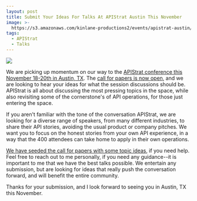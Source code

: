 ```yaml
---
layout: post
title: Submit Your Ideas For Talks At APIStrat Austin This November
image: >-
  https://s3.amazonaws.com/kinlane-productions2/events/apistrat-austin/apistrat-austin-logo.pn
tags:
  - APIStrat
  - Talks
---
```

[![](https://s3.amazonaws.com/kinlane-productions2/events/apistrat-austin/apistrat-austin-logo.png)](http://austin2015.apistrat.com/)

We are picking up momentum on our way to the [APIStrat conference this November 18-20th in Austin, TX](http://austin2015.apistrat.com/). The [call for papers is now open](http://austin2015.apistrat.com/call-for-papers/), and we are looking to hear your ideas for what the session discussions should be. APIStrat is all about discussing the most pressing topics in the space, while also revisiting some of the cornerstone's of API operations, for those just entering the space.

If you aren't familiar with the tone of the conversation APIStrat, we are looking for a diverse range of speakers, from many different industries, to share their API stories, avoiding the usual product or company pitches. We want you to focus on the honest stories from your own API experience, in a way that the 400 attendees can take home to apply in their own operations.

[We have seeded the call for papers with some topic ideas](http://austin2015.apistrat.com/call-for-papers/), if you need help. Feel free to reach out to me personally, if you need any guidance--it is important to me that we have the best talks possible. We entertain any submission, but are looking for ideas that really push the conversation forward, and will benefit the entire community. 

Thanks for your submission, and I look forward to seeing you in Austin, TX this November.